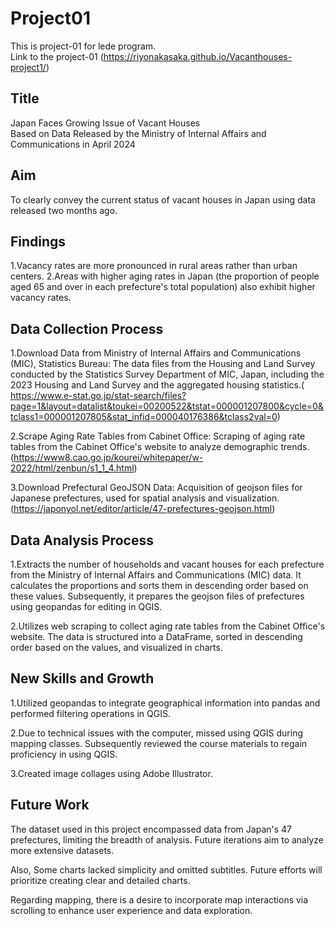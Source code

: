 # Project01
This is project-01 for lede program.
<br>
Link to the project-01 (https://riyonakasaka.github.io/Vacanthouses-project1/)

## Title
Japan Faces Growing Issue of Vacant Houses
<br>
Based on Data Released by the Ministry of Internal Affairs and Communications in April 2024

## Aim
To clearly convey the current status of vacant houses in Japan using data released two months ago.

## Findings
1.Vacancy rates are more pronounced in rural areas rather than urban centers.
2.Areas with higher aging rates in Japan (the proportion of people aged 65 and over in each prefecture's total population) also exhibit higher vacancy rates.

## Data Collection Process
1.Download Data from Ministry of Internal Affairs and Communications (MIC), Statistics Bureau: The data files from the Housing and Land Survey conducted by the Statistics Survey Department of MIC, Japan, including the 2023 Housing and Land Survey and the aggregated housing statistics.( https://www.e-stat.go.jp/stat-search/files?page=1&layout=datalist&toukei=00200522&tstat=000001207800&cycle=0&tclass1=000001207805&stat_infid=000040176386&tclass2val=0)

2.Scrape Aging Rate Tables from Cabinet Office: Scraping of aging rate tables from the Cabinet Office's website to analyze demographic trends.(https://www8.cao.go.jp/kourei/whitepaper/w-2022/html/zenbun/s1_1_4.html)

3.Download Prefectural GeoJSON Data: Acquisition of geojson files for Japanese prefectures, used for spatial analysis and visualization.(https://japonyol.net/editor/article/47-prefectures-geojson.html)

## Data Analysis Process
1.Extracts the number of households and vacant houses for each prefecture from the Ministry of Internal Affairs and Communications (MIC) data. It calculates the proportions and sorts them in descending order based on these values. Subsequently, it prepares the geojson files of prefectures using geopandas for editing in QGIS.

2.Utilizes web scraping to collect aging rate tables from the Cabinet Office's website. The data is structured into a DataFrame, sorted in descending order based on the values, and visualized in charts.

## New Skills and Growth
1.Utilized geopandas to integrate geographical information into pandas and performed filtering operations in QGIS.

2.Due to technical issues with the computer, missed using QGIS during mapping classes. Subsequently reviewed the course materials to regain proficiency in using QGIS.

3.Created image collages using Adobe Illustrator.

## Future Work
The dataset used in this project encompassed data from Japan's 47 prefectures, limiting the breadth of analysis. Future iterations aim to analyze more extensive datasets.

Also, Some charts lacked simplicity and omitted subtitles. Future efforts will prioritize creating clear and detailed charts.

Regarding mapping, there is a desire to incorporate map interactions via scrolling to enhance user experience and data exploration.


